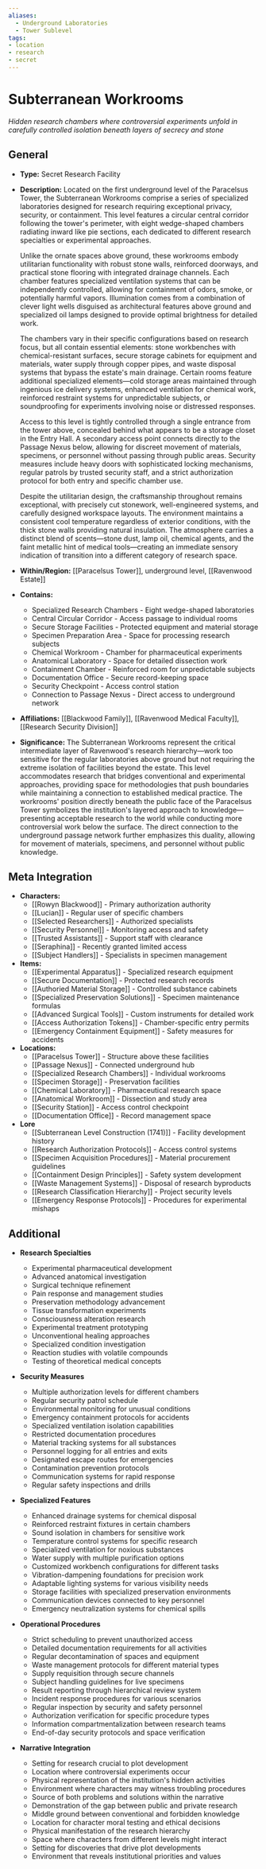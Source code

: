 ```yaml
---
aliases:
  - Underground Laboratories
  - Tower Sublevel
tags: 
- location
- research
- secret
---
```

# Subterranean Workrooms
*Hidden research chambers where controversial experiments unfold in carefully controlled isolation beneath layers of secrecy and stone*

## General

- **Type:** Secret Research Facility
- **Description:** Located on the first underground level of the Paracelsus Tower, the Subterranean Workrooms comprise a series of specialized laboratories designed for research requiring exceptional privacy, security, or containment. This level features a circular central corridor following the tower's perimeter, with eight wedge-shaped chambers radiating inward like pie sections, each dedicated to different research specialties or experimental approaches.

  Unlike the ornate spaces above ground, these workrooms embody utilitarian functionality with robust stone walls, reinforced doorways, and practical stone flooring with integrated drainage channels. Each chamber features specialized ventilation systems that can be independently controlled, allowing for containment of odors, smoke, or potentially harmful vapors. Illumination comes from a combination of clever light wells disguised as architectural features above ground and specialized oil lamps designed to provide optimal brightness for detailed work.

  The chambers vary in their specific configurations based on research focus, but all contain essential elements: stone workbenches with chemical-resistant surfaces, secure storage cabinets for equipment and materials, water supply through copper pipes, and waste disposal systems that bypass the estate's main drainage. Certain rooms feature additional specialized elements—cold storage areas maintained through ingenious ice delivery systems, enhanced ventilation for chemical work, reinforced restraint systems for unpredictable subjects, or soundproofing for experiments involving noise or distressed responses.

  Access to this level is tightly controlled through a single entrance from the tower above, concealed behind what appears to be a storage closet in the Entry Hall. A secondary access point connects directly to the Passage Nexus below, allowing for discreet movement of materials, specimens, or personnel without passing through public areas. Security measures include heavy doors with sophisticated locking mechanisms, regular patrols by trusted security staff, and a strict authorization protocol for both entry and specific chamber use.

  Despite the utilitarian design, the craftsmanship throughout remains exceptional, with precisely cut stonework, well-engineered systems, and carefully designed workspace layouts. The environment maintains a consistent cool temperature regardless of exterior conditions, with the thick stone walls providing natural insulation. The atmosphere carries a distinct blend of scents—stone dust, lamp oil, chemical agents, and the faint metallic hint of medical tools—creating an immediate sensory indication of transition into a different category of research space.
- **Within/Region:** [[Paracelsus Tower]], underground level, [[Ravenwood Estate]]
- **Contains:** 
	- Specialized Research Chambers - Eight wedge-shaped laboratories
	- Central Circular Corridor - Access passage to individual rooms
	- Secure Storage Facilities - Protected equipment and material storage
	- Specimen Preparation Area - Space for processing research subjects
	- Chemical Workroom - Chamber for pharmaceutical experiments
	- Anatomical Laboratory - Space for detailed dissection work
	- Containment Chamber - Reinforced room for unpredictable subjects
	- Documentation Office - Secure record-keeping space
	- Security Checkpoint - Access control station
	- Connection to Passage Nexus - Direct access to underground network
- **Affiliations:** [[Blackwood Family]], [[Ravenwood Medical Faculty]], [[Research Security Division]]
- **Significance:** The Subterranean Workrooms represent the critical intermediate layer of Ravenwood's research hierarchy—work too sensitive for the regular laboratories above ground but not requiring the extreme isolation of facilities beyond the estate. This level accommodates research that bridges conventional and experimental approaches, providing space for methodologies that push boundaries while maintaining a connection to established medical practice. The workrooms' position directly beneath the public face of the Paracelsus Tower symbolizes the institution's layered approach to knowledge—presenting acceptable research to the world while conducting more controversial work below the surface. The direct connection to the underground passage network further emphasizes this duality, allowing for movement of materials, specimens, and personnel without public knowledge.

## Meta Integration

- **Characters:**
	- [[Rowyn Blackwood]] - Primary authorization authority
	- [[Lucian]] - Regular user of specific chambers
	- [[Selected Researchers]] - Authorized specialists
	- [[Security Personnel]] - Monitoring access and safety
	- [[Trusted Assistants]] - Support staff with clearance
	- [[Seraphina]] - Recently granted limited access
	- [[Subject Handlers]] - Specialists in specimen management
- **Items:**
	- [[Experimental Apparatus]] - Specialized research equipment
	- [[Secure Documentation]] - Protected research records
	- [[Authoried Material Storage]] - Controlled substance cabinets
	- [[Specialized Preservation Solutions]] - Specimen maintenance formulas
	- [[Advanced Surgical Tools]] - Custom instruments for detailed work
	- [[Access Authorization Tokens]] - Chamber-specific entry permits
	- [[Emergency Containment Equipment]] - Safety measures for accidents
- **Locations:** 
	- [[Paracelsus Tower]] - Structure above these facilities
	- [[Passage Nexus]] - Connected underground hub
	- [[Specialized Research Chambers]] - Individual workrooms
	- [[Specimen Storage]] - Preservation facilities
	- [[Chemical Laboratory]] - Pharmaceutical research space
	- [[Anatomical Workroom]] - Dissection and study area
	- [[Security Station]] - Access control checkpoint
	- [[Documentation Office]] - Record management space
- **Lore**
	- [[Subterranean Level Construction (1741)]] - Facility development history
	- [[Research Authorization Protocols]] - Access control systems
	- [[Specimen Acquisition Procedures]] - Material procurement guidelines
	- [[Containment Design Principles]] - Safety system development
	- [[Waste Management Systems]] - Disposal of research byproducts
	- [[Research Classification Hierarchy]] - Project security levels
	- [[Emergency Response Protocols]] - Procedures for experimental mishaps

## Additional

- **Research Specialties**
	- Experimental pharmaceutical development
	- Advanced anatomical investigation
	- Surgical technique refinement
	- Pain response and management studies
	- Preservation methodology advancement
	- Tissue transformation experiments
	- Consciousness alteration research
	- Experimental treatment prototyping
	- Unconventional healing approaches
	- Specialized condition investigation
	- Reaction studies with volatile compounds
	- Testing of theoretical medical concepts

- **Security Measures**
	- Multiple authorization levels for different chambers
	- Regular security patrol schedule
	- Environmental monitoring for unusual conditions
	- Emergency containment protocols for accidents
	- Specialized ventilation isolation capabilities
	- Restricted documentation procedures
	- Material tracking systems for all substances
	- Personnel logging for all entries and exits
	- Designated escape routes for emergencies
	- Contamination prevention protocols
	- Communication systems for rapid response
	- Regular safety inspections and drills

- **Specialized Features**
	- Enhanced drainage systems for chemical disposal
	- Reinforced restraint fixtures in certain chambers
	- Sound isolation in chambers for sensitive work
	- Temperature control systems for specific research
	- Specialized ventilation for noxious substances
	- Water supply with multiple purification options
	- Customized workbench configurations for different tasks
	- Vibration-dampening foundations for precision work
	- Adaptable lighting systems for various visibility needs
	- Storage facilities with specialized preservation environments
	- Communication devices connected to key personnel
	- Emergency neutralization systems for chemical spills

- **Operational Procedures**
	- Strict scheduling to prevent unauthorized access
	- Detailed documentation requirements for all activities
	- Regular decontamination of spaces and equipment
	- Waste management protocols for different material types
	- Supply requisition through secure channels
	- Subject handling guidelines for live specimens
	- Result reporting through hierarchical review system
	- Incident response procedures for various scenarios
	- Regular inspection by security and safety personnel
	- Authorization verification for specific procedure types
	- Information compartmentalization between research teams
	- End-of-day security protocols and space verification

- **Narrative Integration**
	- Setting for research crucial to plot development
	- Location where controversial experiments occur
	- Physical representation of the institution's hidden activities
	- Environment where characters may witness troubling procedures
	- Source of both problems and solutions within the narrative
	- Demonstration of the gap between public and private research
	- Middle ground between conventional and forbidden knowledge
	- Location for character moral testing and ethical decisions
	- Physical manifestation of the research hierarchy
	- Space where characters from different levels might interact
	- Setting for discoveries that drive plot developments
	- Environment that reveals institutional priorities and values